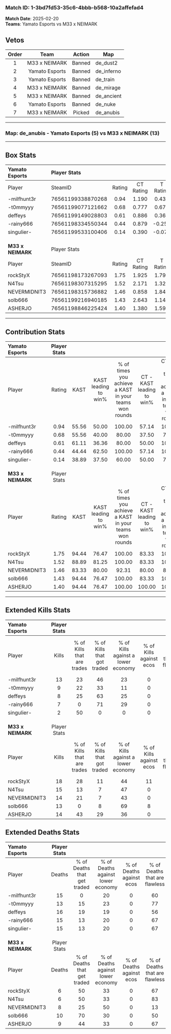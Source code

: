 ### Match ID: 1-3bd7fd53-35c6-4bbb-b568-10a2affefad4  
**Match Date**: 2025-02-20  
**Teams**: Yamato Esports vs M33 x NEIMARK  

## Vetos  

| Order | Team | Action | Map |
| :---: | :--: | :----: | --- |
| 1 | M33 x NEIMARK | Banned | de_dust2 |
| 2 | Yamato Esports | Banned | de_inferno |
| 3 | Yamato Esports | Banned | de_train |
| 4 | M33 x NEIMARK | Banned | de_mirage |
| 5 | M33 x NEIMARK | Banned | de_ancient |
| 6 | Yamato Esports | Banned | de_nuke |
| 7 | M33 x NEIMARK | Picked | de_anubis |

---  

### **Map**: de_anubis - Yamato Esports (5) vs M33 x NEIMARK (13)  
---  

## Box Stats  

| **Yamato Esports** | Player Stats      |        |           |          |       |      |       |         |        |      |     |
| :- | :- | :-: | :-: | :-: | :-: | :-: | :-: | :-: | :-: | :-: | :-: |
| Player             | SteamID           | Rating | CT Rating | T Rating | KAST  | ADR  | Kills | Assists | Deaths | K/D  | HS% |
| -milfhunt3r        | 76561199338870268 |  0.94  |   1.190   |  0.435   | 55.56 | 84.1 |  13   |    4    |   15   | 0.87 | 76  |
| -t0mmyyy           | 76561199077121662 |  0.68  |   0.777   |  0.670   | 55.56 | 52.3 |   9   |    0    |   13   | 0.69 | 55  |
| deffeys            | 76561199149028803 |  0.61  |   0.886   |  0.361   | 61.11 | 56.6 |   8   |    2    |   16   | 0.50 | 50  |
| -rainy666          | 76561198334550344 |  0.44  |   0.879   |  -0.253  | 44.44 | 49.6 |   7   |    1    |   15   | 0.47 | 57  |
| singulier-         | 76561199533100406 |  0.14  |   0.390   |  -0.076  | 38.89 | 37.9 |   2   |    3    |   15   | 0.13 |  0  |
|                    |                   |        |           |          |       |      |       |         |        |      |     |
|                    |                   |        |           |          |       |      |       |         |        |      |     |
|                    |                   |        |           |          |       |      |       |         |        |      |     |
| **M33 x NEIMARK**  | Player Stats      |        |           |          |       |      |       |         |        |      |     |
| Player             | SteamID           | Rating | CT Rating | T Rating | KAST  | ADR  | Kills | Assists | Deaths | K/D  | HS% |
| rockStyX           | 76561198173267093 |  1.75  |   1.925   |  1.793   | 94.44 | 90.2 |  18   |    4    |   6    | 3.00 | 44  |
| N4Tsu              | 76561198307315295 |  1.52  |   2.171   |  1.326   | 88.89 | 79.5 |  15   |    2    |   6    | 2.50 | 26  |
| NEVERMIDNIT3       | 76561198315736882 |  1.46  |   0.858   |  1.847   | 83.33 | 99.2 |  14   |    6    |   8    | 1.75 | 71  |
| solb666            | 76561199216940185 |  1.43  |   2.643   |  1.143   | 94.44 | 94.2 |  13   |    9    |   10   | 1.30 | 61  |
| ASHERJO            | 76561198846225424 |  1.40  |   1.380   |  1.594   | 94.44 | 70.2 |  14   |    4    |   9    | 1.56 | 71  |
---  

## Contribution Stats  

| **Yamato Esports** | Player Stats |       |                      |                                                        |                           |                                                             |                          |                                                            |
| :- | :-: | :-: | :-: | :-: | :-: | :-: | :-: | :-: |
| Player             |    Rating    | KAST  | KAST leading to win% | % of times you achieve a KAST in your teams won rounds | CT - KAST leading to win% | CT - % of times you achieve a KAST in your teams won rounds | T - KAST leading to win% | T - % of times you achieve a KAST in your teams won rounds |
| -milfhunt3r        |     0.94     | 55.56 |        50.00         |                         100.00                         |           57.14           |                           100.00                            |          33.33           |                           100.00                           |
| -t0mmyyy           |     0.68     | 55.56 |        40.00         |                         80.00                          |           37.50           |                            75.00                            |          50.00           |                           100.00                           |
| deffeys            |     0.61     | 61.11 |        36.36         |                         80.00                          |           50.00           |                           100.00                            |           0.00           |                            0.00                            |
| -rainy666          |     0.44     | 44.44 |        62.50         |                         100.00                         |           57.14           |                           100.00                            |          100.00          |                           100.00                           |
| singulier-         |     0.14     | 38.89 |        37.50         |                         60.00                          |           50.00           |                            75.00                            |           0.00           |                            0.00                            |
|                    |              |       |                      |                                                        |                           |                                                             |                          |                                                            |
|                    |              |       |                      |                                                        |                           |                                                             |                          |                                                            |
|                    |              |       |                      |                                                        |                           |                                                             |                          |                                                            |
| **M33 x NEIMARK**  | Player Stats |       |                      |                                                        |                           |                                                             |                          |                                                            |
| Player             |    Rating    | KAST  | KAST leading to win% | % of times you achieve a KAST in your teams won rounds | CT - KAST leading to win% | CT - % of times you achieve a KAST in your teams won rounds | T - KAST leading to win% | T - % of times you achieve a KAST in your teams won rounds |
| rockStyX           |     1.75     | 94.44 |        76.47         |                         100.00                         |           83.33           |                           100.00                            |          72.73           |                           100.00                           |
| N4Tsu              |     1.52     | 88.89 |        81.25         |                         100.00                         |           83.33           |                           100.00                            |          80.00           |                           100.00                           |
| NEVERMIDNIT3       |     1.46     | 83.33 |        80.00         |                         92.31                          |           80.00           |                            80.00                            |          80.00           |                           100.00                           |
| solb666            |     1.43     | 94.44 |        76.47         |                         100.00                         |           83.33           |                           100.00                            |          72.73           |                           100.00                           |
| ASHERJO            |     1.40     | 94.44 |        76.47         |                         100.00                         |          100.00           |                           100.00                            |          66.67           |                           100.00                           |
---  

## Extended Kills Stats  

| **Yamato Esports** | Player Stats |                            |                            |                                    |                         |                              |                                 |                                       |                    |           |
| :- | :-: | :-: | :-: | :-: | :-: | :-: | :-: | :-: | :-: | :-: |
| Player             |    Kills     | % of Kills that are trades | % of Kills that got traded | % of Kills against a lower economy | % of Kills against ecos | % of Kills that are flawless | % of Kills that are close duels | % of Kills that are assisted by flash | Pistol Round Kills | AWP Kills |
| -milfhunt3r        |      13      |             23             |             46             |                 23                 |            0            |              54              |                8                |                   0                   |         0          |     3     |
| -t0mmyyy           |      9       |             22             |             33             |                 11                 |            0            |              56              |               11                |                   0                   |         0          |     1     |
| deffeys            |      8       |             25             |             63             |                 25                 |            0            |              63              |                0                |                   0                   |         2          |     0     |
| -rainy666          |      7       |             0              |             71             |                 29                 |            0            |              43              |                0                |                  14                   |         0          |     1     |
| singulier-         |      2       |             50             |             0              |                 0                  |            0            |              50              |               50                |                   0                   |         0          |     0     |
|                    |              |                            |                            |                                    |                         |                              |                                 |                                       |                    |           |
|                    |              |                            |                            |                                    |                         |                              |                                 |                                       |                    |           |
|                    |              |                            |                            |                                    |                         |                              |                                 |                                       |                    |           |
| **M33 x NEIMARK**  | Player Stats |                            |                            |                                    |                         |                              |                                 |                                       |                    |           |
| Player             |    Kills     | % of Kills that are trades | % of Kills that got traded | % of Kills against a lower economy | % of Kills against ecos | % of Kills that are flawless | % of Kills that are close duels | % of Kills that are assisted by flash | Pistol Round Kills | AWP Kills |
| rockStyX           |      18      |             28             |             11             |                 44                 |           11            |              56              |               17                |                   0                   |         0          |     1     |
| N4Tsu              |      15      |             13             |             7              |                 47                 |            0            |              53              |                0                |                   0                   |         6          |     1     |
| NEVERMIDNIT3       |      14      |             21             |             7              |                 43                 |            0            |              71              |                7                |                   0                   |         0          |     3     |
| solb666            |      13      |             0              |             8              |                 69                 |            8            |              62              |                0                |                   8                   |         0          |     3     |
| ASHERJO            |      14      |             43             |             29             |                 36                 |            0            |              86              |                0                |                   0                   |         0          |     1     |
## Extended Deaths Stats  

| **Yamato Esports** | Player Stats |                             |                                   |                          |                               |                            |                           |               |
| :- | :-: | :-: | :-: | :-: | :-: | :-: | :-: | :-: |
| Player             |    Deaths    | % of Deaths that get traded | % of Deaths against lower economy | % of Deaths against ecos | % of Deaths that are flawless | % of Deaths that are close | % of Deaths while blinded | Deaths to AWP |
| -milfhunt3r        |      15      |              0              |                20                 |            0             |              60               |             7              |             0             |       2       |
| -t0mmyyy           |      13      |             15              |                23                 |            0             |              77               |             0              |             8             |       1       |
| deffeys            |      16      |             19              |                19                 |            0             |              56               |             6              |             0             |       1       |
| -rainy666          |      15      |             13              |                20                 |            0             |              67               |             0              |             0             |       0       |
| singulier-         |      15      |             13              |                20                 |            0             |              67               |             13             |             0             |       2       |
|                    |              |                             |                                   |                          |                               |                            |                           |               |
|                    |              |                             |                                   |                          |                               |                            |                           |               |
|                    |              |                             |                                   |                          |                               |                            |                           |               |
| **M33 x NEIMARK**  | Player Stats |                             |                                   |                          |                               |                            |                           |               |
| Player             |    Deaths    | % of Deaths that get traded | % of Deaths against lower economy | % of Deaths against ecos | % of Deaths that are flawless | % of Deaths that are close | % of Deaths while blinded | Deaths to AWP |
| rockStyX           |      6       |             50              |                33                 |            0             |              67               |             0              |             0             |       1       |
| N4Tsu              |      6       |             50              |                33                 |            0             |              83               |             0              |             0             |       0       |
| NEVERMIDNIT3       |      8       |             25              |                50                 |            0             |              13               |             38             |             0             |       0       |
| solb666            |      10      |             70              |                30                 |            0             |              50               |             0              |             0             |       0       |
| ASHERJO            |      9       |             44              |                33                 |            0             |              67               |             0              |            11             |       1       |
